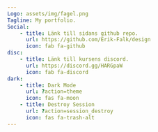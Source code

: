 ```yaml
---
Logo: assets/img/fagel.png
Tagline: My portfolio.
Social:
    - title: Länk till sidans github repo.
      url: https://github.com/Erik-Falk/design
      icon: fab fa-github
disc:
    - title: Länk till kursens discord.
      url: https://discord.gg/HARGpaW
      icon: fab fa-discord
dark:
    - title: Dark Mode
      url: ?action=theme
      icon: fas fa-moon
    - title: Destroy Session
      url: ?action=session_destroy
      icon: fas fa-trash-alt
---
```


